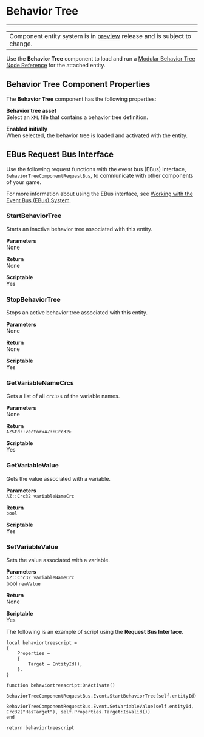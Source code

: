 # Behavior Tree<a name="component-behavior-tree"></a>


****  

|  | 
| --- |
| Component entity system is in [preview](https://docs.aws.amazon.com/lumberyard/latest/userguide/ly-glos-chap.html#preview) release and is subject to change\.  | 

Use the **Behavior Tree** component to load and run a [Modular Behavior Tree Node Reference](ai-scripting-mbt-nodes.md) for the attached entity\.

## Behavior Tree Component Properties<a name="component-behavior-tree-properties"></a>

The **Behavior Tree** component has the following properties:

**Behavior tree asset**  
Select an `XML` file that contains a behavior tree definition\.

**Enabled initially**  
When selected, the behavior tree is loaded and activated with the entity\.

## EBus Request Bus Interface<a name="component-behavior-tree-ebusrequest"></a>

Use the following request functions with the event bus \(EBus\) interface, `BehaviorTreeComponentRequestBus`, to communicate with other components of your game\.

For more information about using the EBus interface, see [Working with the Event Bus \(EBus\) System](ebus-intro.md)\.

### StartBehaviorTree<a name="navigation-ebus-startbehaviortree"></a>

Starts an inactive behavior tree associated with this entity\.

**Parameters**  
None

**Return**  
None

**Scriptable**  
Yes

### StopBehaviorTree<a name="navigation-ebus-stopbehaviortree"></a>

Stops an active behavior tree associated with this entity\.

**Parameters**  
None

**Return**  
None

**Scriptable**  
Yes

### GetVariableNameCrcs<a name="navigation-ebus-getvariablenamecrcs"></a>

Gets a list of all `crc32s` of the variable names\.

**Parameters**  
None

**Return**  
`AZStd::vector<AZ::Crc32>`

**Scriptable**  
Yes

### GetVariableValue<a name="navigation-ebus-getvariablevalue"></a>

Gets the value associated with a variable\.

**Parameters**  
`AZ::Crc32 variableNameCrc`

**Return**  
`bool`

**Scriptable**  
Yes

### SetVariableValue<a name="navigation-ebus-setvariablevalue"></a>

Sets the value associated with a variable\.

**Parameters**  
`AZ::Crc32 variableNameCrc`  
bool `newValue`

**Return**  
None

**Scriptable**  
Yes

The following is an example of script using the **Request Bus Interface**\.

```
local behaviortreescript =
{
    Properties =
    {
        Target = EntityId(),
    },
}
   
function behaviortreescript:OnActivate()
    BehaviorTreeComponentRequestBus.Event.StartBehaviorTree(self.entityId)
    BehaviorTreeComponentRequestBus.Event.SetVariableValue(self.entityId, Crc32("HasTarget"), self.Properties.Target:IsValid())
end
 
return behaviortreescript
```